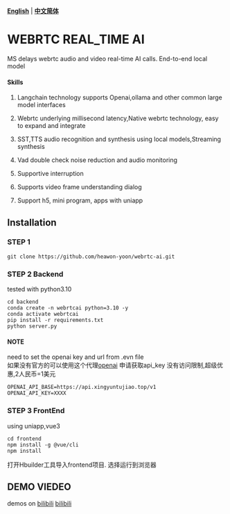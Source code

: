 [**English**](./README.md) | [**中文简体**](./README_zh.md)

# WEBRTC REAL_TIME AI

MS delays webrtc audio and video real-time AI calls.
End-to-end local model

#### Skills


1. Langchain technology supports Openai,ollama and other common large model interfaces

2. Webrtc underlying millisecond latency,Native webrtc technology, easy to expand and integrate

3. SST,TTS audio recognition and synthesis using local models,Streaming synthesis

4. Vad double check noise reduction and audio monitoring

5. Supportive interruption

6. Supports video frame understanding dialog

7. Support h5, mini program, apps with uniapp



## Installation
### STEP 1
```
git clone https://github.com/heawon-yoon/webrtc-ai.git
```

### STEP 2 Backend
tested with python3.10

```
cd backend
conda create -n webrtcai python=3.10 -y
conda activate webrtcai
pip install -r requirements.txt
python server.py
```
#### NOTE 
need to set the openai key and url from .evn file
<br/>如果没有官方的可以使用这个代理[openai](https://api.xingyuntujiao.top) 申请获取api_key
  没有访问限制,超级优惠,2人民币=1美元
```
OPENAI_API_BASE=https://api.xingyuntujiao.top/v1
OPENAI_API_KEY=XXXX
```


### STEP 3 FrontEnd
using uniapp,vue3
```
cd frontend
npm install -g @vue/cli
npm install
```

打开Hbuilder工具导入frontend项目.
选择运行到浏览器



## DEMO VIEDEO
demos on [bilibili](https://www.bilibili.com/video/BV1wG41197K4/)   [bilibili](https://www.bilibili.com/video/BV1bN41137UA/?vd_source=5afbd824d0483e6ab60779ed3faa4535)

